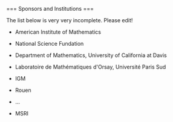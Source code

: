 === Sponsors and Institutions ===

The list below is very very incomplete. Please edit!

 * American Institute of Mathematics

 * National Science Fundation

 * Department of Mathematics, University of California at Davis

 * Laboratoire de Mathématiques d'Orsay, Université Paris Sud

 * IGM

 * Rouen

 * ...

 * MSRI
